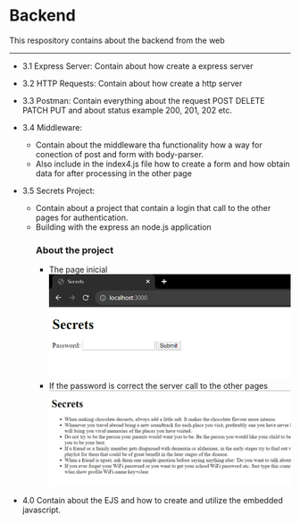 # Backend

This respository contains about the backend from the web

---

- 3.1 Express Server: Contain about how create a express server
- 3.2 HTTP Requests: Contain about how create a http server
- 3.3 Postman: Contain everything about the request POST DELETE PATCH PUT and about status example 200, 201, 202 etc.
- 3.4 Middleware:
  - Contain about the middleware tha functionality how a way for conection of post and form with body-parser.
  - Also include in the index4.js file how to create a form and how obtain data for after processing in the other page
- 3.5 Secrets Project:

  - Contain about a project that contain a login that call to the other pages for authentication.
  - Building with the express an node.js application
    ### About the project
    - The page inicial
      ![Alt text](/3.5%20Secrets%20Project/img/image.png)
    - If the password is correct the server call to the other pages
      ![Alt text](3.5%20Secrets%20Project/img/image2.png)

- 4.0 Contain about the EJS and how to create and utilize the embedded javascript.
